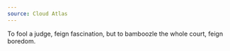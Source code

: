 ```yaml
---
source: Cloud Atlas
---
```


To fool a judge, feign fascination, but to bamboozle the whole court, feign boredom.
